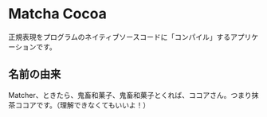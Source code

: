 # Matcha Cocoa

正規表現をプログラムのネイティブソースコードに「コンパイル」するアプリケーションです。

## 名前の由来

Matcher、ときたら、鬼畜和菓子、鬼畜和菓子とくれば、ココアさん。つまり抹茶ココアです。（理解できなくてもいいよ！）